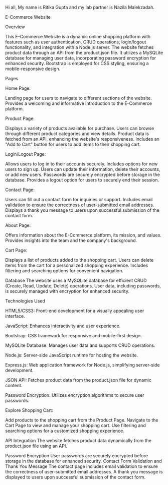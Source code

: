 Hi all, My name is Ritika Gupta and my lab partner is Nazila Malekzadah.

E-Commerce Website

Overview

This E-Commerce Website is a dynamic online shopping platform with features such as user authentication, CRUD operations, login/logout functionality, and integration with a Node.js server. 
The website fetches product data through an API from the product.json file. It utilizes a MySQLite database for managing user data, incorporating password encryption for enhanced security. 
Bootstrap is employed for CSS styling, ensuring a mobile-responsive design.

Pages

Home Page:

Landing page for users to navigate to different sections of the website.
Provides a welcoming and informative introduction to the E-Commerce platform.

Product Page:

Displays a variety of products available for purchase.
Users can browse through different product categories and view details.
Product data is fetched from an API, enhancing the website's responsiveness.
Includes an "Add to Cart" button for users to add items to their shopping cart.

Login/Logout Page:

Allows users to log in to their accounts securely.
Includes options for new users to sign up.
Users can update their information, delete their accounts, or add new users.
Passwords are securely encrypted before storage in the database.
Provides a logout option for users to securely end their session.

Contact Page:

Users can fill out a contact form for inquiries or support.
Includes email validation to ensure the correctness of user-submitted email addresses.
Displays a thank you message to users upon successful submission of the contact form.

About Page:

Offers information about the E-Commerce platform, its mission, and values.
Provides insights into the team and the company's background.

Cart Page:

Displays a list of products added to the shopping cart.
Users can delete items from the cart for a personalized shopping experience.
Includes filtering and searching options for convenient navigation.

Database
The website uses a MySQLite database for efficient CRUD (Create, Read, Update, Delete) operations.
User data, including passwords, is securely managed with encryption for enhanced security.


Technologies Used

HTML5/CSS3: Front-end development for a visually appealing user interface.

JavaScript: Enhances interactivity and user experience.

Bootstrap: CSS framework for responsive and mobile-first design.

MySQLite Database: Manages user data and supports CRUD operations.

Node.js: Server-side JavaScript runtime for hosting the website.

Express.js: Web application framework for Node.js, simplifying server-side development.

JSON API: Fetches product data from the product.json file for dynamic content.

Password Encryption: Utilizes encryption algorithms to secure user passwords.


Explore Shopping Cart:

Add products to the shopping cart from the Product Page.
Navigate to the Cart Page to view and manage your shopping cart.
Use filtering and searching options for a customized shopping experience.

API Integration
The website fetches product data dynamically from the product.json file using an API.

Password Encryption
User passwords are securely encrypted before storage in the database for enhanced security.
Contact Form Validation and Thank You Message
The contact page includes email validation to ensure the correctness of user-submitted email addresses.
A thank you message is displayed to users upon successful submission of the contact form.
